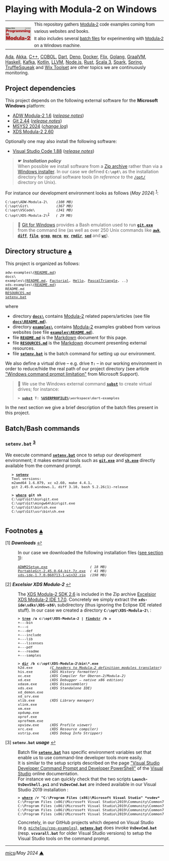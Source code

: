 # <span id="top">Playing with Modula-2 on Windows</span>

<table style="font-family:Helvetica,Arial;line-height:1.6;">
  <tr>
  <td style="border:0;padding:0 10px 0 0;min-width:25%;"><a href="https://link.springer.com/chapter/10.1007/978-3-642-96757-3_1"><img src="./docs/images/pim4.png" width="120" alt="Modula-2 project"/></a></td>
  <td style="border:0;padding:0;vertical-align:text-top;">This repository gathers <a href="https://link.springer.com/chapter/10.1007/978-3-642-96757-3_1" rel="external">Modula-2</a> code examples coming from various websites and books.<br/>
  It also includes several <a href="https://en.wikibooks.org/wiki/Windows_Batch_Scripting" rel="external">batch files</a> for experimenting with <a href="https://link.springer.com/chapter/10.1007/978-3-642-96757-3_1" rel="external">Modula-2</a> on a Windows machine.
  </td>
  </tr>
</table>

[Ada][ada_examples], [Akka][akka_examples], [C++][cpp_examples], [COBOL][cobol_examples],  [Dart][dart_examples], [Deno][deno_examples], [Docker][docker_examples], [Flix][flix_examples], [Golang][golang_examples], [GraalVM][graalvm_examples], [Haskell][haskell_examples], [Kafka][kafka_examples], [Kotlin][kotlin_examples], [LLVM][llvm_examples], [Node.js][nodejs_examples], [Rust][rust_examples], [Scala 3][dotty_examples], [Spark][spark_examples], [Spring][spring_examples], [TruffleSqueak][trufflesqueak_examples] and [Wix Toolset][wix_examples] are other topics we are continuously monitoring.

## <span id="proj_deps">Project dependencies</span>

This project depends on the following external software for the **Microsoft Windows** platform:

- [ADW Modula-2 1.6][adwm2_downloads] ([*release notes*][adwm2_relnotes])
- [Git 2.44][git_downloads] ([*release notes*][git_relnotes])
- [MSYS2 2024][msys2_releases] ([*change log*][msys2_changelog])
- [XDS Modula-2 2.60][xdsm2_downloads]

Optionally one may also install the following software:

- [Visual Studio Code 1.88][vscode_downloads] ([*release notes*][vscode_relnotes])

> **&#9755;** ***Installation policy***<br/>
> When possible we install software from a [Zip archive][zip_archive] rather than via a [Windows installer][windows_installer]. In our case we defined **`C:\opt\`** as the installation directory for optional software tools (*in reference to* the [`/opt/`][unix_opt] directory on Unix).

For instance our development environment looks as follows (*May 2024*) <sup id="anchor_01">[1](#footnote_01)</sup>:

<pre style="font-size:80%;">
C:\opt\ADW-Modula-2\    <i>(108 MB)</i>
C:\opt\Git\             <i>(367 MB)</i>
C:\opt\VSCode\          <i>(341 MB)</i>
C:\opt\XDS-Modula-2\<sup id="anchor_02"><a href="#footnote_02">2</a></sup>   <i>( 29 MB)</i>
</pre>

> **:mag_right:** [Git for Windows][git_releases] provides a Bash emulation used to run [**`git.exe`**][git_cli] from the command line (as well as over 250 Unix commands like [**`awk`**][man1_awk], [**`diff`**][man1_diff], [**`file`**][man1_file], [**`grep`**][man1_grep], [**`more`**][man1_more], [**`mv`**][man1_mv], [**`rmdir`**][man1_rmdir], [**`sed`**][man1_sed] and [**`wc`**][man1_wc]).

## <span id="structure">Directory structure</span> [**&#x25B4;**](#top)

This project is organized as follows:

<pre style="font-size:80%;">
adw-examples\{<a href="adw-examples/README.md">README.md</a>}
docs\
examples\{<a href="examples/README.md">README.md</a>, <a href="./examples/Factorial/">Factorial</a>, <a href="./examples/Hello/">Hello</a>, <a href="./examples/PascalTriangle/">PascalTriangle</a>, ..}
xds-examples\{<a href="xds-examples/README.md">README.md</a>}
README.md
<a href="RESOURCES.md">RESOURCES.md</a>
<a href="setenv.bat">setenv.bat</a>
</pre>

where

- directory [**`docs\`**](docs/) contains [Modula-2][pim4] related papers/articles (see file [**`docs\README.md`**](docs/README.md)).
- directory [**`examples\`**](examples/) contains [Modula-2][pim4] examples grabbed from various websites (see file [**`examples\README.md`**](examples/README.md)).
- file [**`README.md`**](README.md) is the [Markdown][github_markdown] document for this page.
- file [**`RESOURCES.md`**](RESOURCES.md) is the [Markdown][github_markdown] document presenting external resources.
- file [**`setenv.bat`**](setenv.bat) is the batch command for setting up our environment.

We also define a virtual drive &ndash; e.g. drive **`T:`** &ndash; in our working environment in order to reduce/hide the real path of our project directory (see article ["Windows command prompt limitation"][windows_limitation] from Microsoft Support).
> **:mag_right:** We use the Windows external command [**`subst`**][windows_subst] to create virtual drives; for instance:
>
> <pre style="font-size:80%;">
> <b>&gt; <a href="https://docs.microsoft.com/en-us/windows-server/administration/windows-commands/subst">subst</a> T: <a href="https://en.wikipedia.org/wiki/Environment_variable#Default_values">%USERPROFILE%</a>\workspace\dart-examples</b>
> </pre>

In the next section we give a brief description of the batch files present in this project.

## <span id="commands">Batch/Bash commands</span>

### **`setenv.bat`** <sup id="anchor_03">[3](#footnote_03)</sup>

We execute command [**`setenv.bat`**](setenv.bat) once to setup our development environment; it makes external tools such as [**`git.exe`**][git_cli] and [**`sh.exe`**][sh_cli] directly available from the command prompt.

   <pre style="font-size:80%;">
   <b>&gt; <a href="./setenv.bat">setenv</a></b>
   Tool versions:
   m2amd64 1.6.879, xc v2.60, make 4.4.1,
   git 2.45.0.windows.1, diff 3.10, bash 5.2.26(1)-release
   &nbsp;
   <b>&gt; <a href="https://learn.microsoft.com/en-us/windows-server/administration/windows-commands/where" rel="external">where</a> git sh</b>
   C:\opt\Git\bin\git.exe
   C:\opt\Git\mingw64\bin\git.exe
   C:\opt\Git\bin\sh.exe
   C:\opt\Git\usr\bin\sh.exe
   </pre>

<!--=======================================================================-->

## <span id="footnotes">Footnotes</span> [**&#x25B4;**](#top)

<span id="footnote_01">[1]</span> ***Downloads*** [↩](#anchor_01)

<dl><dd>
In our case we downloaded the following installation files (<a href="#proj_deps">see section 1</a>):
</p>
<pre style="font-size:80%;">
<a href="https://www.modula2.org/adwm2/download.php" rel="external">ADWM2Setup.exe</a>                    <i>( 18 MB)</i>
<a href="https://git-scm.com/download/win" rel="external">PortableGit-2.45.0-64-bit.7z.exe</a>  <i>( 41 MB)</i>
<a href="https://github.com/excelsior-oss/xds-ide/releases">xds-ide-1.7.0-060713-1-win32.zip</a>  <i>(198 MB)</i>
</pre>
</dd></dl>

<span id="footnote_02">[2]</span> ***Excelsior XDS Modula-2*** [↩](#anchor_02)

<dl><dd>
The <a href="https://github.com/excelsior-oss/xds-2.60">XDS Modula-2 SDK 2.6</a> is included in the Zip archive <a href="https://github.com/excelsior-oss/xds-ide/releases" rel="external">Excelsior XDS Modula-2 IDE 1.7.0</a>. Concretely we simply extract the <code><b>xds-ide\sdks\XDS-x86\</b></code> subdirectory (thus ignoring the Eclipse IDE related stuff). In our case we created a directory <code><b>C:\opt\XDS-Modula-2\</b></code> :

<pre style="font-size:80%;">
<b>&gt; <a href="https://learn.microsoft.com/en-us/windows-server/administration/windows-commands/tree">tree</a> /a c:\opt\XDS-Modula-2 | <a href="https://learn.microsoft.com/en-us/windows-server/administration/windows-commands/findstr">findstr</a> /b +</b>
+---bin
+---c
+---def
+---include
+---lib
+---licenses
+---pdf
+---readme
+---samples
&nbsp;
<b>&gt; <a href="https://learn.microsoft.com/en-us/windows-server/administration/windows-commands/tree">dir</a> /b c:\opt\XDS-Modula-2\bin\*.exe</b>
h2d.exe        <i>(<a href="http://computer-programming-forum.com/26-programming-language/d41077d4e2e3f40d.htm">C headers to Modula-2 definition modules translator</a>)</i>
his.exe        <i>(XDS History formatter)</i>
xc.exe         <i>(XDS Compiler for Oberon-2/Modula-2)</i>
xd.exe         <i>(XDS Debugger &ndash; native x86 edition)</i>
xdasm.exe      <i>(XDS Disassembler)</i>
xds.exe        <i>(XDS Standalone IDE)</i>
xd_demon.exe
xd_srv.exe
xlib.exe       <i>(XDS Library manager)</i>
xlink.exe
xm.exe
xpdump.exe
xprof.exe
xprofmem.exe
xpview.exe     <i>(XDS Profile viewer)</i>
xrc.exe        <i>(XDS Resource compiler)</i>
xstrip.exe     <i>(XDS Debug Info Stripper)</i>
</pre>
</dd></dl>

<span id="footnote_03">[3]</span> **`setenv.bat` *usage*** [↩](#anchor_03)

<dl><dd>
Batch file <a href=./setenv.bat><code><b>setenv.bat</b></code></a> has specific environment variables set that enable us to use command-line developer tools more easily.
</dd>
<dd>It is similar to the setup scripts described on the page <a href="https://learn.microsoft.com/en-us/visualstudio/ide/reference/command-prompt-powershell" rel="external">"Visual Studio Developer Command Prompt and Developer PowerShell"</a> of the <a href="https://learn.microsoft.com/en-us/visualstudio/windows" rel="external">Visual Studio</a> online documentation.
</dd>
<dd>
For instance we can quickly check that the two scripts <code><b>Launch-VsDevShell.ps1</b></code> and <code><b>VsDevCmd.bat</b></code> are indeed available in our Visual Studio 2019 installation :
<pre style="font-size:80%;">
<b>&gt; <a href="https://learn.microsoft.com/en-us/windows-server/administration/windows-commands/where" rel="external">where</a> /r "C:\Program Files (x86)\Microsoft Visual Studio" *vsdev*</b>
C:\Program Files (x86)\Microsoft Visual Studio\2019\Community\Common7\Tools\Launch-VsDevShell.ps1
C:\Program Files (x86)\Microsoft Visual Studio\2019\Community\Common7\Tools\VsDevCmd.bat
C:\Program Files (x86)\Microsoft Visual Studio\2019\Community\Common7\Tools\vsdevcmd\core\vsdevcmd_end.bat
C:\Program Files (x86)\Microsoft Visual Studio\2019\Community\Common7\Tools\vsdevcmd\core\vsdevcmd_start.bat
</pre>
</dd>
<dd>
Concretely, in our GitHub projects which depend on Visual Studio (e.g. <a href="https://github.com/michelou/cpp-examples"><code>michelou/cpp-examples</code></a>), <a href="./setenv.bat"><code><b>setenv.bat</b></code></a> does invoke <code><b>VsDevCmd.bat</b></code> (resp. <code><b>vcvarall.bat</b></code> for older Visual Studio versions) to setup the Visual Studio tools on the command prompt. 
</dd></dl>

***

*[mics](https://lampwww.epfl.ch/~michelou/)/May 2024* [**&#9650;**](#top)
<span id="bottom">&nbsp;</span>

<!-- link refs -->

[ada_examples]: https://github.com/michelou/ada-examples
[adwm2_downloads]: https://www.modula2.org/adwm2/download.php
[adwm2_relnotes]: https://www.modula2.org/adwm2/
[akka_examples]: https://github.com/michelou/akka-examples
[apache_maven_cli]: https://maven.apache.org/ref/3.8.7/maven-embedder/cli.html
[bazel_changelog]: https://github.com/bazelbuild/bazel/blob/master/CHANGELOG.md
[bazel_home]: https://www.bazel.build/
[bazel_releases]: https://github.com/bazelbuild/bazel/releases
[bazel_userguide]: https://bazel.build/build/style-guide
[cobol_examples]: https://github.com/michelou/cobol-examples
[cpp_examples]: https://github.com/michelou/cpp-examples
[dart_examples]: https://github.com/michelou/dart-examples
[deno_examples]: https://github.com/michelou/deno-examples
[docker_examples]: https://github.com/michelou/docker-examples
[dotty_examples]: https://github.com/michelou/dotty-examples
[flix_examples]: https://github.com/michelou/flix-examples
[git_downloads]: https://git-scm.com/download/win
[git_cli]: https://git-scm.com/docs/git
[git_releases]: https://git-scm.com/download/win
[git_relnotes]: https://raw.githubusercontent.com/git/git/master/Documentation/RelNotes/4.0.txt
[github_markdown]: https://github.github.com/gfm/
[golang_examples]: https://github.com/michelou/golang-examples
[graalvm_examples]: https://github.com/michelou/graalvm-examples
[haskell_examples]: https://github.com/michelou/haskell-examples
[kafka_examples]: https://github.com/michelou/kafka-examples
[kotlin_examples]: https://github.com/michelou/kotlin-examples
[linux_opt]: https://tldp.org/LDP/Linux-Filesystem-Hierarchy/html/opt.html
[llvm_examples]: https://github.com/michelou/llvm-examples
[man1_awk]: https://www.linux.org/docs/man1/awk.html
[man1_diff]: https://www.linux.org/docs/man1/diff.html
[man1_file]: https://www.linux.org/docs/man1/file.html
[man1_grep]: https://www.linux.org/docs/man1/grep.html
[man1_more]: https://www.linux.org/docs/man1/more.html
[man1_mv]: https://www.linux.org/docs/man1/mv.html
[man1_rmdir]: https://www.linux.org/docs/man1/rmdir.html
[man1_sed]: https://www.linux.org/docs/man1/sed.html
[man1_wc]: https://www.linux.org/docs/man1/wc.html
[msys2_changelog]: https://github.com/msys2/setup-msys2/blob/master/CHANGELOG.md
[msys2_releases]: https://github.com/msys2/msys2-installer/releases
[nodejs_examples]: https://github.com/michelou/nodejs-examples
[nodejs_home]: https://www.nodejs.org
[pim4]: https://link.springer.com/chapter/10.1007/978-3-642-96757-3_1
[rust_examples]: https://github.com/michelou/rust-examples
[sh_cli]: https://man7.org/linux/man-pages/man1/sh.1p.html
[spark_examples]: https://github.com/michelou/spark-examples
[spring_examples]: https://github.com/michelou/spring-examples
[trufflesqueak_examples]: https://github.com/michelou/trufflesqueak-examples
[unix_opt]: https://tldp.org/LDP/Linux-Filesystem-Hierarchy/html/opt.html
[vscode_downloads]: https://code.visualstudio.com/#alt-downloads
[vscode_relnotes]: https://code.visualstudio.com/updates/
[windows_installer]: https://docs.microsoft.com/en-us/windows/win32/msi/windows-installer-portal
[windows_limitation]: https://support.microsoft.com/en-gb/help/830473/command-prompt-cmd-exe-command-line-string-limitation
[windows_subst]: https://docs.microsoft.com/en-us/windows-server/administration/windows-commands/subst
[wix_examples]: https://github.com/michelou/wix-examples
<!--
[xdsm2_downloads]: https://github.com/excelsior-oss/xds-2.60
-->
[xdsm2_downloads]: https://github.com/excelsior-oss/xds-ide/releases
[zip_archive]: https://www.howtogeek.com/178146/htg-explains-everything-you-need-to-know-about-zipped-files/

